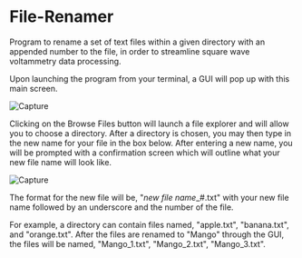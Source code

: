 # File-Renamer
Program to rename a set of text files within a given directory with an appended number to the file, in order to streamline square wave voltammetry data processing.

Upon launching the program from your terminal, a GUI will pop up with this main screen.

![Capture](https://user-images.githubusercontent.com/80633789/121215408-f6961500-c84d-11eb-98b3-ac6c421c26d0.PNG)

Clicking on the Browse Files button will launch a file explorer and will allow you to choose a directory. After a directory is chosen, you may then type in the new name for your file in the box below. After entering a new name, you will be prompted with a confirmation screen which will outline what your new file name will look like. 

![Capture](https://user-images.githubusercontent.com/80633789/121215878-64424100-c84e-11eb-8713-2ec9499b4bd5.PNG)

The format for the new file will be, "*new file name*_#.txt" with your new file name followed by an underscore and the number of the file.

For example, a directory can contain files named, "apple.txt", "banana.txt", and "orange.txt". After the files are renamed to "Mango" through the GUI,
the files will be named, "Mango_1.txt", "Mango_2.txt", "Mango_3.txt".
